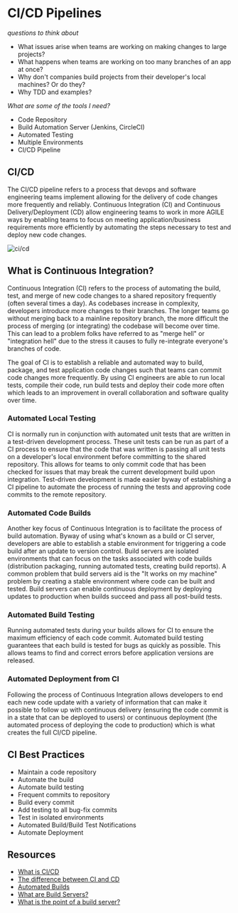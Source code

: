# CI/CD Pipelines
*questions to think about*

- What issues arise when teams are working on making changes to large projects?
- What happens when teams are working on too many branches of an app at once?
- Why don't companies build projects from their developer's local machines? Or do they?
- Why TDD and examples?

*What are some of the tools I need?*

- Code Repository
- Build Automation Server (Jenkins, CircleCI)
- Automated Testing 
- Multiple Environments
- CI/CD Pipeline

## CI/CD
The CI/CD pipeline refers to a process that devops and software engineering teams implement allowing for the delivery of code changes more frequently and reliably. Continuous Integration (CI) and Continuous Delivery/Deployment (CD) allow engineering teams to work in more AGILE ways by enabling teams to focus on meeting application/business requirements more efficiently by automating the steps necessary to test and deploy new code changes. 

![ci/cd](https://www.redhat.com/cms/managed-files/ci-cd-flow-desktop_1.png)

## What is Continuous Integration?

Continuous Integration (CI) refers to the process of automating the build, test, and merge of new code changes to a shared repository frequently (often several times a day). As codebases increase in complexity, developers introduce more changes to their branches. The longer teams go without merging back to a mainline repository branch, the more difficult the process of merging (or integrating) the codebase will become over time. This can lead to a problem folks have referred to as "merge hell" or "integration hell" due to the stress it causes to fully re-integrate everyone's branches of code.

The goal of CI is to establish a reliable and automated way to build, package, and test application code changes such that teams can commit code changes more frequently. By using CI engineers are able to run local tests, compile their code, run build tests and deploy their code more often which leads to an improvement in overall collaboration and software quality over time.

### Automated Local Testing
CI is normally run in conjunction with automated unit tests that are written in a test-driven development process. These unit tests can be run as part of a CI process to ensure that the code that was written is passing all unit tests on a developer's local environment before committing to the shared repository. This allows for teams to only commit code that has been checked for issues that may break the current development build upon integration. Test-driven development is made easier byway of establishing a CI pipeline to automate the process of running the tests and approving code commits to the remote repository. 

### Automated Code Builds
Another key focus of Continuous Integration is to facilitate the process of build automation. Byway of using what's known as a build or CI server, developers are able to establish a stable environment for triggering a code build after an update to version control. Build servers are isolated environments that can focus on the tasks associated with code builds (distribution packaging, running automated tests, creating build reports). A common problem that build servers aid is the "It works on my machine" problem by creating a stable environment where code can be built and tested. Build servers can enable continuous deployment by deploying updates to production when builds succeed and pass all post-build tests.

### Automated Build Testing
Running automated tests during your builds allows for CI to ensure the maximum efficiency of each code commit. Automated build testing guarantees that each build is tested for bugs as quickly as possible. This allows teams to find and correct errors before application versions are released.

### Automated Deployment from CI
Following the process of Continuous Integration allows developers to end each new code update with a variety of information that can make it possible to follow up with continuous delivery (ensuring the code commit is in a state that can be deployed to users) or continuous deployment (the automated process of deploying the code to production) which is what creates the full CI/CD pipeline.

## CI Best Practices
* Maintain a code repository
* Automate the build
* Automate build testing
* Frequent commits to repository
* Build every commit
* Add testing to all bug-fix commits
* Test in isolated environments
* Automated Build/Build Test Notifications
* Automate Deployment


## Resources
* [What is CI/CD](https://www.infoworld.com/article/3271126/what-is-cicd-continuous-integration-and-continuous-delivery-explained.html)
* [The difference between CI and CD](https://www.redhat.com/en/topics/devops/what-is-ci-cd)
* [Automated Builds](https://www.agilealliance.org/glossary/automated-build/)
* [What are Build Servers?](https://deviq.com/build-server/)
* [What is the point of a build server?](https://stackoverflow.com/questions/1099133/what-is-the-point-of-a-build-server)

